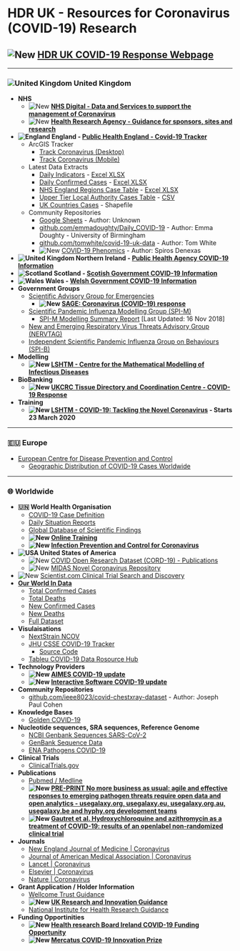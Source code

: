 # HDR UK - Resources for Coronavirus (COVID-19) Research

## ![New](https://img.shields.io/badge/NEW-2020--03--20-red) [HDR UK COVID-19 Response Webpage](https://www.hdruk.ac.uk/covid-19/)

<hr>

### ![United Kingdom](https://www.iconfinder.com/icons/16014/download/png/16) United Kingdom
- **NHS**
    - ![New](https://img.shields.io/badge/NEW-2020--03--19-orange) **[NHS Digital - Data and Services to support the management of Coronavirus](https://digital.nhs.uk/news-and-events/latest-news/data-and-services-supporting-coronavirus)**
    - ![New](https://img.shields.io/badge/NEW-2020--03--19-orange) **[Health Research Agency - Guidance for sponsors, sites and research](https://www.hra.nhs.uk/planning-and-improving-research/policies-standards-legislation/covid-19-guidance-sponsors-sites-and-researchers/)**
- **![England](https://www.iconfinder.com/icons/15853/download/png/16)󠁧󠁢󠁥󠁮󠁧󠁿 England - [Public Health England - Covid-19 Tracker](https://www.gov.uk/government/publications/covid-19-track-coronavirus-cases)**
    - ArcGIS Tracker
      - [Track Coronavirus (Desktop)](https://www.arcgis.com/apps/opsdashboard/index.html#/f94c3c90da5b4e9f9a0b19484dd4bb14)
      - [Track Coronavirus (Mobile)](https://www.arcgis.com/apps/opsdashboard/index.html#/ae5dda8f86814ae99dde905d2a9070ae)
    - Latest Data Extracts
      - [Daily Indicators](https://www.arcgis.com/home/item.html?id=bc8ee90225644ef7a6f4dd1b13ea1d67) - [Excel XLSX](https://www.arcgis.com/sharing/rest/content/items/bc8ee90225644ef7a6f4dd1b13ea1d67/data)
      - [Daily Confirmed Cases](https://www.arcgis.com/home/item.html?id=e5fd11150d274bebaaf8fe2a7a2bda11) - [Excel XLSX](https://www.arcgis.com/sharing/rest/content/items/e5fd11150d274bebaaf8fe2a7a2bda11/data)
      - [NHS England Regions Case Table](https://www.arcgis.com/home/item.html?id=ca796627a2294c51926865748c4a56e8) - [Excel XLSX](https://www.arcgis.com/sharing/rest/content/items/ca796627a2294c51926865748c4a56e8/data)
      - [Upper Tier Local Authority Cases Table](https://www.arcgis.com/home/item.html?id=b684319181f94875a6879bbc833ca3a6) - [CSV](https://www.arcgis.com/sharing/rest/content/items/b684319181f94875a6879bbc833ca3a6/data)
      - [UK Countries Cases](https://www.arcgis.com/home/item.html?id=0490914464f849108e87800f1fcf6d2a) - Shapefile
    - Community Repositories
      - [Google Sheets](https://docs.google.com/spreadsheets/d/129bJR5Mgcr5qOQNc96CBWKFfjODToWKRiVKDEg5ybkU/edit#gid=259037066) - Author: Unknown
      - [github.com/emmadoughty/Daily_COVID-19](https://github.com/emmadoughty/Daily_COVID-19) - Author: Emma Doughty - University of Birmingham
      - [github.com/tomwhite/covid-19-uk-data](https://github.com/tomwhite/covid-19-uk-data) - Author: Tom White
      - ![New](https://img.shields.io/badge/NEW-2020--03--19-orange) [COVID-19 Phenomics](http://covid19-phenomics.org/) - Author: Spiros Denexas
- **![United Kingdom](https://www.iconfinder.com/icons/16014/download/png/16) Northern Ireland - [Public Health Agency COVID-19 Information](https://www.publichealth.hscni.net/news/covid-19-coronavirus)**
- **![Scotland](https://www.iconfinder.com/icons/92325/download/png/16)󠁧󠁢󠁳󠁣󠁴󠁿 Scotland - [Scotish Government COVID-19 Information](https://www.gov.scot/coronavirus-covid-19/)**
- **![Wales](https://www.iconfinder.com/icons/2634461/download/png/16)󠁧󠁢󠁷󠁬󠁳󠁿 Wales - [Welsh Government COVID-19 Information](https://gov.wales/coronavirus)**
- **Government Groups**
    - [Scientific Advisory Group for Emergencies](https://www.gov.uk/government/groups/scientific-advisory-group-for-emergencies-sage)
      - **![New](https://img.shields.io/badge/NEW-2020--03--20-red) [SAGE: Coronavirus (COVID-19) response](https://www.gov.uk/government/groups/scientific-advisory-group-for-emergencies-sage-coronavirus-covid-19-response)**
    - [Scientific Pandemic Influenza Modelling Group (SPI-M)](https://www.gov.uk/government/groups/scientific-pandemic-influenza-subgroup-on-modelling)
      - [SPI-M Modelling Summary Report](https://www.gov.uk/government/publications/spi-m-publish-updated-modelling-summary) [Last Updated: 16 Nov 2018]
    - [New and Emerging Respiratory Virus Threats Advisory Group (NERVTAG)](https://www.gov.uk/government/groups/new-and-emerging-respiratory-virus-threats-advisory-group)
    - [Independent Scientific Pandemic Influenza Group on Behaviours (SPI-B)](https://assets.publishing.service.gov.uk/government/uploads/system/uploads/attachment_data/file/873732/07-role-of-behavioural-science-in-the-coronavirus-outbreak.pdf)
- **Modelling**
  - **![New](https://img.shields.io/badge/NEW-2020--03--20-red) [LSHTM - Centre for the Mathematical Modelling of Infectious Diseases
](https://github.com/cmmid)**
- **BioBanking**
   - **![New](https://img.shields.io/badge/NEW-2020--03--20-red) [UKCRC Tissue Directory and Coordination Centre - COVID-19 Response](https://biobankinguk.org/covid-19/)**
- **Training**
  - **![New](https://img.shields.io/badge/NEW-2020--03--20-red) [LSHTM - COVID-19: Tackling the Novel Coronavirus](https://www.lshtm.ac.uk/study/courses/short-courses/free-online-courses/coronavirus) - Starts 23 March 2020**

<hr>

### 🇪🇺 Europe
- [European Centre for Disease Prevention and Control](https://www.ecdc.europa.eu/en/novel-coronavirus-china)
  - [Geographic Distribution of COVID-19 Cases Worldwide](https://www.ecdc.europa.eu/en/publications-data/download-todays-data-geographic-distribution-covid-19-cases-worldwide)

<hr>

### 🌐 Worldwide
- **🇺🇳 World Health Organisation**
  - [COVID-19 Case Definition](https://apps.who.int/iris/bitstream/handle/10665/331231/WHO-2019-nCoV-SurveillanceGuidance-2020.4-eng.pdf?sequence=1&isAllowed=y)
  - [Daily Situation Reports](https://www.who.int/emergencies/diseases/novel-coronavirus-2019/situation-reports/)
  - [Global Database of Scientific Findings](https://worldhealthorg-my.sharepoint.com/personal/garnicacarrenoj_who_int/_layouts/15/onedrive.aspx?id=%2Fpersonal%2Fgarnicacarrenoj%5Fwho%5Fint%2FDocuments%2FCOVID%2D19%2DDatabase%2DFiles&originalPath=aHR0cHM6Ly93b3JsZGhlYWx0aG9yZy1teS5zaGFyZXBvaW50LmNvbS86ZjovZy9wZXJzb25hbC9nYXJuaWNhY2FycmVub2pfd2hvX2ludC9Fbnp4blNKdDY4cElxTEJ3UFlkcWtxY0IxS0hib0NBUUpSTjNta1R0M1pxREFBP3J0aW1lPTRZRnB0OVhKMTBn)
  - **![New](https://img.shields.io/badge/NEW-2020--03--20-red) [Online Training](https://www.who.int/emergencies/diseases/novel-coronavirus-2019/training/online-training)**
  - **![New](https://img.shields.io/badge/NEW-2020--03--20-red) [Infection Prevention and Control for Coronavirus](https://openwho.org/courses/COVID-19-IPC-EN)**
- **![USA](https://www.iconfinder.com/icons/92407/download/png/16) United States of America**
  - ![New](https://img.shields.io/badge/NEW-2020--03--19-orange) [COVID Open Research Dataset (CORD-19) - Publications](https://pages.semanticscholar.org/coronavirus-research)
  - ![New](https://img.shields.io/badge/NEW-2020--03--20-red) [MIDAS Novel Coronavirus Repository](https://github.com/midas-network/COVID-19)
- ![New](https://img.shields.io/badge/NEW-2020--03--19-orange) [Scientist.com Clinical Trial Search and Discovery](https://app.trialinsights.com/dashboard/rgZytYrGWPjoCnQqY?show=portfolio_summary&sort=last_update_posted&direction=desc&draw=0)
- **[Our World In Data](https://ourworldindata.org/coronavirus)**
  - [Total Confirmed Cases](https://covid.ourworldindata.org/data/total_cases.csv)
  - [Total Deaths](https://covid.ourworldindata.org/data/total_deaths.csv)
  - [New Confirmed Cases](https://covid.ourworldindata.org/data/new_cases.csv)
  - [New Deaths](https://covid.ourworldindata.org/data/new_deaths.csv)
  - [Full Dataset](https://covid.ourworldindata.org/data/full_data.csv)
- **Visulaisations**
  - [NextStrain NCOV](https://nextstrain.org/ncov)
  - [JHU CSSE COVID-19 Tracker](https://gisanddata.maps.arcgis.com/apps/opsdashboard/index.html#/bda7594740fd40299423467b48e9ecf6)
    - [Source Code](https://github.com/CSSEGISandData/COVID-19)
  - [Tableu COVID-19 Data Rosource Hub](https://public.tableau.com/profile/covid.19.data.resource.hub#!/vizhome/COVID-19Cases_15840488375320/COVID-19Cases)
- **Technology Providers**
  - **![New](https://img.shields.io/badge/NEW-2020--03--20-red) [AIMES COVID-19 update](https://www.aimes.uk/news-1577)**
  - **![New](https://img.shields.io/badge/NEW-2020--03--20-red) [Interactive Software COVID-19 update](https://www.interactivesoftware.co.uk/2020/03/20/interactive-software-limited-covid-19-update-and-business-continuity-plan/)**
- **Community Repositories**
  - [github.com/ieee8023/covid-chestxray-dataset](https://github.com/ieee8023/covid-chestxray-dataset) - Author: Joseph Paul Cohen
- **Knowledge Bases**
  - [Golden COVID-19](https://golden.com/wiki/Cluster%3A_COVID-19-ZXJX9AR)
- **Nucleotide sequences, SRA sequences, Reference Genome**
  - [NCBI Genbank Sequences SARS-CoV-2](https://www.ncbi.nlm.nih.gov/genbank/sars-cov-2-seqs/)
  - [GenBank Sequence Data](https://www.ncbi.nlm.nih.gov/labs/virus/vssi/#/virus?SeqType_s=Nucleotide&VirusLineage_ss=Wuhan%20seafood%20market%20pneumonia%20virus,%20taxid:2697049)
  - [ENA Pathogens COVID-19](https://www.ebi.ac.uk/ena/pathogens/covid-19)
- **Clinical Trials**
  - [ClinicalTrials.gov](https://clinicaltrials.gov/ct2/results?cond=%22wuhan+coronavirus%22)
- **Publications**
  - [Pubmed / Medline](https://pubmed.ncbi.nlm.nih.gov/?term=%28%28wuhan%5BAll+Fields%5D+AND+%28%22coronavirus%22%5BMeSH+Terms%5D+OR+%22coronavirus%22%5BAll+Fields%5D%29%29+AND+2019%2F12%5BPDAT%5D+%3A+2030%5BPDAT%5D%29+OR+2019-nCoV%5BAll+Fields%5D+OR+2019nCoV%5BAll+Fields%5D+OR+COVID-19%5BAll+Fields%5D+OR+SARS-CoV-2%5BAll+Fields%5D)
  - **![New](https://img.shields.io/badge/NEW-2020--03--20-red) [PRE-PRINT No more business as usual: agile and effective responses to emerging pathogen threats require open data and open analytics - usegalaxy.org, usegalaxy.eu, usegalaxy.org.au, usegalaxy.be and hyphy.org development teams](https://doi.org/10.1101/2020.02.21.959973)**
  - **![New](https://img.shields.io/badge/NEW-2020--03--20-red) [Gautret et al. Hydroxychloroquine and azithromycin as a treatment of COVID-19: results of an openlabel non-randomized clinical trial](https://www.mediterranee-infection.com/wp-content/uploads/2020/03/Hydroxychloroquine_final_DOI_IJAA.pdf)**
- **Journals**
  - [New England Journal of Medicine | Coronavirus](https://www.nejm.org/coronavirus)
  - [Journal of American Medical Association | Coronavirus](https://jamanetwork.com/journals/jama/pages/coronavirus-alert)
  - [Lancet | Coronavirus](https://www.thelancet.com/coronavirus)
  - [Elsevier | Coronavirus](https://www.elsevier.com/connect/coronavirus-information-center)
  - [Nature | Coronavirus](https://www.nature.com/subjects/sars-virus)
- **Grant Application / Holder Information**
  - [Wellcome Trust Guidance](https://wellcome.ac.uk/grant-funding/guidance/coronavirus-covid-19-information-grant-applicants-and-grantholders)
  - **![New](https://img.shields.io/badge/NEW-2020--03--19-orange) [UK Research and Innovation Guidance](https://www.ukri.org/news/coronavirus-impact-on-ukri-supported-research/)**
  - [National Institute for Health Research Guidance](https://www.nihr.ac.uk/news/dhsc-issues-guidance-on-the-impact-on-covid-19-on-research-funded-or-supported-by-nihr/24469)
- **Funding Opportinities**
  - **![New](https://img.shields.io/badge/NEW-2020--03--19-orange) [Health research Board Ireland COVID-19 Funding Opportunity](https://www.hrb.ie/news/latest-news/news-story/article/covid-19-pandemic-rapid-response-funding-opportunity/)**
  - **![New](https://img.shields.io/badge/NEW-2020--03--19-orange) [Mercatus COVID-19 Innovation Prize](https://www.mercatus.org/features/mercatus-launches-prize-fund-combat-covid-19)**
